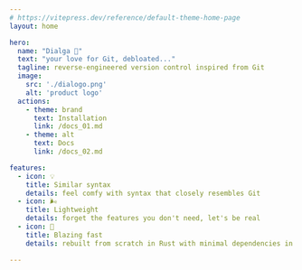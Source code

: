 ```yaml
---
# https://vitepress.dev/reference/default-theme-home-page
layout: home

hero:
  name: "Dialga 💠"
  text: "your love for Git, debloated..."
  tagline: reverse-engineered version control inspired from Git
  image: 
    src: './dialogo.png'
    alt: 'product logo'
  actions:
    - theme: brand
      text: Installation
      link: /docs_01.md
    - theme: alt
      text: Docs
      link: /docs_02.md

features:
  - icon: 💡
    title: Similar syntax
    details: feel comfy with syntax that closely resembles Git 
  - icon: 🌬
    title: Lightweight
    details: forget the features you don't need, let's be real
  - icon: 🦀 
    title: Blazing fast
    details: rebuilt from scratch in Rust with minimal dependencies in mind

---
```

